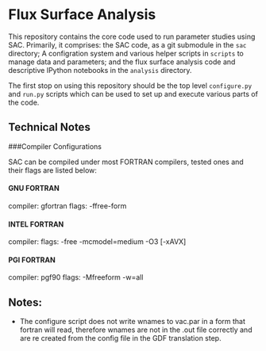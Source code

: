 Flux Surface Analysis
=====================

This repository contains the core code used to run parameter studies
using SAC. Primarily, it comprises: the SAC code, as a git
submodule in the `sac` directory; A configration system and various
helper scripts in `scripts` to manage data and parameters; and the
flux surface analysis code and descriptive IPython notebooks in the
`analysis` directory.

The first stop on using this repository should be the top level
`configure.py` and `run.py` scripts which can be used to set up and
execute various parts of the code.

Technical Notes
---------------

###Compiler Configurations

SAC can be compiled under most FORTRAN compilers, tested ones and their flags
are listed below:

#### GNU FORTRAN
compiler: gfortran
flags: -ffree-form

#### INTEL FORTRAN
compiler:
flags: -free -mcmodel=medium -O3 [-xAVX]

#### PGI FORTRAN
compiler: pgf90
flags: -Mfreeform -w=all

Notes:
------

* The configure script does not write wnames to vac.par in a form that fortran will read, therefore wnames are not in the .out file correctly and are re created from the config file in the GDF translation step.
